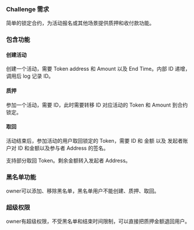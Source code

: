 ### Challenge 需求

简单的锁定合约，为活动报名或其他场景提供质押和收付款功能。

### 包含功能

#### 创建活动

创建一个活动，需要 Token address 和 Amount 以及 End Time。内部 ID 递增，调用后 log 记录 ID。

#### 质押

参加一个活动，需要 ID，此时需要转移 ID 对应活动的 Token 和 Amount 到合约锁定。

#### 取回

活动结束后，参加活动的用户取回锁定的 Token，需要 ID 和 金额 以及 发起者账户对 ID 和金额以及参与者 Address 的签名。

支持部分取回 Token。剩余金额转入发起者 Address。

### 黑名单功能
owner可以添加、移除黑名单，黑名单用户不能创建、质押、取回。

### 超级权限
owner有超级权限，不受黑名单和结束时间限制，可以直接把质押金额退回用户。